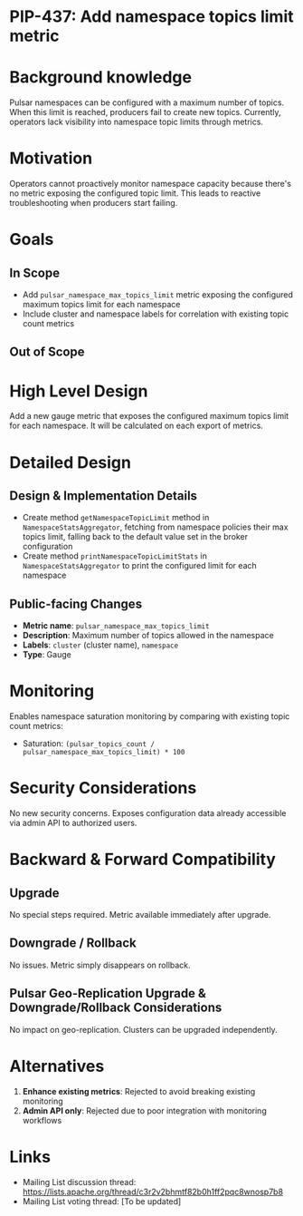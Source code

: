 # PIP-437: Add namespace topics limit metric

# Background knowledge

Pulsar namespaces can be configured with a maximum number of topics. When this limit is reached, producers fail to create new topics. Currently, operators lack visibility into namespace topic limits through metrics.

# Motivation

Operators cannot proactively monitor namespace capacity because there's no metric exposing the configured topic limit. This leads to reactive troubleshooting when producers start failing.

# Goals

## In Scope

- Add `pulsar_namespace_max_topics_limit` metric exposing the configured maximum topics limit for each namespace
- Include cluster and namespace labels for correlation with existing topic count metrics

## Out of Scope

# High Level Design

Add a new gauge metric that exposes the configured maximum topics limit for each namespace. It will be calculated on
each export of metrics.

# Detailed Design

## Design & Implementation Details

- Create method `getNamespaceTopicLimit` method in `NamespaceStatsAggregator`, fetching from namespace policies their 
  max topics limit, falling back to the default value set in the broker configuration
- Create method `printNamespaceTopicLimitStats` in `NamespaceStatsAggregator` to print the configured limit for each
  namespace

## Public-facing Changes

- **Metric name**: `pulsar_namespace_max_topics_limit`
- **Description**: Maximum number of topics allowed in the namespace
- **Labels**: `cluster` (cluster name), `namespace` 
- **Type**: Gauge

# Monitoring

Enables namespace saturation monitoring by comparing with existing topic count metrics:
- Saturation: `(pulsar_topics_count / pulsar_namespace_max_topics_limit) * 100`

# Security Considerations

No new security concerns. Exposes configuration data already accessible via admin API to authorized users.

# Backward & Forward Compatibility

## Upgrade
No special steps required. Metric available immediately after upgrade.

## Downgrade / Rollback
No issues. Metric simply disappears on rollback.

## Pulsar Geo-Replication Upgrade & Downgrade/Rollback Considerations

No impact on geo-replication. Clusters can be upgraded independently.

# Alternatives

1. **Enhance existing metrics**: Rejected to avoid breaking existing monitoring
2. **Admin API only**: Rejected due to poor integration with monitoring workflows


# Links

* Mailing List discussion thread: https://lists.apache.org/thread/c3r2v2bhmtf82b0h1ff2pqc8wnosp7b8
* Mailing List voting thread: [To be updated]
